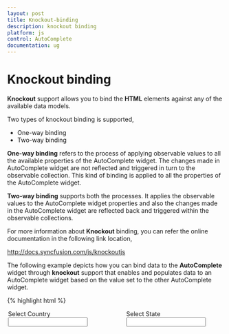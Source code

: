 ```yaml
---
layout: post
title: Knockout-binding
description: knockout binding
platform: js
control: AutoComplete
documentation: ug
---
```


# Knockout binding

**Knockout** support allows you to bind the **HTML** elements against any of the available data models.

Two types of knockout binding is supported,

* One-way binding
* Two-way binding

**One-way binding** refers to the process of applying observable values to all the available properties of the AutoComplete widget. The changes made in AutoComplete widget are not reflected and triggered in turn to the observable collection. This kind of binding is applied to all the properties of the AutoComplete widget.

**Two-way binding** supports both the processes. It applies the observable values to the AutoComplete widget properties and also the changes made in the AutoComplete widget are reflected back and triggered within the observable collections. 

For more information about **Knockout** binding, you can refer the online documentation in the following link location,

<http://docs.syncfusion.com/js/knockoutjs>

The following example depicts how you can bind data to the **AutoComplete** widget through **knockout** support that enables and populates data to an AutoComplete widget based on the value set to the other AutoComplete widget.

{% highlight html %}

<!doctype html>
<html>
   <head>
      <title>Essential Studio for JavaScript : Autocomplete - KnockOut</title>
      <meta name="viewport" content="width=device-width, initial-scale=1.0" charset="utf-8"  />
      <link href="http://cdn.syncfusion.com/{{ site.releaseversion }}/js/web/flat-azure/ej.web.all.min.css" rel="stylesheet"/>
      <script src="http://cdn.syncfusion.com/js/assets/external/jquery-1.10.2.min.js"></script>
      <script src="http://cdn.syncfusion.com/js/assets/external/jquery.easing.1.3.min.js"></script>
      <script src="http://cdn.syncfusion.com/js/assets/external/knockout.min.js"></script>
      <script src="http://cdn.syncfusion.com/{{ site.releaseversion }}/js/web/ej.web.all.min.js"> </script>
      <script src="http://cdn.syncfusion.com/{{ site.releaseversion }}/js/ej.widget.ko.min.js"> </script>
   </head>
   <body>
      <div class="content-container-fluid">
         <div class="row">
            <div class="control" style="margin: auto; width: 500px;">
               <div class="countryList" style="float: left; width: 45%">
                  <label class="txt">
                  Select Country</label>
                  <input id="country" data-bind='value: countryName, valueUpdate: ["onchange", "input", "blur"]' />
               </div>
               <div class="stateList" style="float: right; width: 45%">
                  <label class="txt">
                  Select State</label>
                  <input id="state" data-bind='value: stateName' />
               </div>
            </div>
         </div>
      </div>
      <script type="text/javascript" class="jsScript">
         var autocomplete;
         $(function () {
             var countryList = ["United States", "Australia", "Austria", "India"];
             $('#country').ejAutocomplete({
                 watermarkText: "Select country",
                 showPopupButton: true,
                 dataSource: countryList
             });
             $('#state').ejAutocomplete({
                 showPopupButton: true
             });
             var stateObj = $('#state').data("ejAutocomplete");
             stateObj.disable();
             // declaration             
             var ViewModel = function () {
                 var usaStates = ["California", "New York", "South Carolina", "Washington"];
                 var australiaStates = ["West Island", "Sydney", "Kingston", "Melbourne"];
                 var austriaStates = ["Burgenland", "Carinthia", "Styria", "Vienna"];
                 var indiaStates = ["Tamil Nadu", "Rajasthan", "West Bengal", "Maharashtra"];
         
                 this.countryName = ko.observable();
                 this.stateName = ko.computed(function () {
                     var source = null;
                     switch (this.countryName()) {
                         case "United States": source = usaStates; break;
                         case "Australia": source = australiaStates; break;
                         case "Austria": source = austriaStates; break;
                         case "India": source = indiaStates; break;
                     }
                     if (source) {
                         stateObj.enable();
                         stateObj.setModel({ dataSource: source });
                         return source[0];
                     }
                     else stateObj.setModel({ dataSource: null });
         
                     return "";
                 }, this);
             };
             ko.applyBindings(new ViewModel());
             autocompleteCountry = $('#country').data("ejAutocomplete");
             autocompleteState = $('#state').data("ejAutocomplete");
         });
      </script>
   </body>
</html>


{% endhighlight %}



The following image is the result of the above code example.

{% include image.html url="/js/Autocomplete/Knockout-binding_images/Knockout-binding_img1.png"%}

